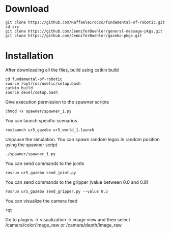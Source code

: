 # Download

  ```
  git clone https://github.com/RaffaeleCrocco/fundamental-of-robotic.git
  cd src
  git clone https://github.com/JenniferBuehler/general-message-pkgs.git
  git clone https://github.com/JenniferBuehler/gazebo-pkgs.git
  ```

# Installation

After downloading all the files, build using catkin build

  ```
  cd fundamental-of-robotic
  source /opt/ros/noetic/setup.bash
  catkin build
  source devel/setup.bash
  ```
Give execution permission to the spawner scripts

  ```
  chmod +x spawner/spawner_1.py
  ```

You can launch specific scenarios

  ```
  roslaunch ur5_gazebo ur5_world_1.launch
  ```
Unpause the simulation. You can spawn random legos in random position using the spawner script

  ```
  ./spawner/spawner_1.py
  ```

You can send commands to the joints

  ```
  rosrun ur5_gazebo send_joint.py
  ```
  
You can send commands to the gripper (value between 0.0 and 0.8)

  ```
  rosrun ur5_gazebo send_gripper.py --value 0.5
  ```
You can visualize the camera feed

 ```
 rqt
 ```
Go to plugins -> visualization -> image view and then select /camera/color/image_raw or /camera/depth/image_raw
